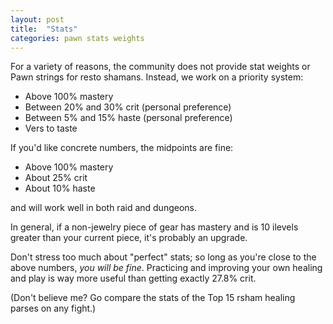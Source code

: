 ```yaml
---
layout: post
title:  "Stats"
categories: pawn stats weights
---
```


For a variety of reasons, the community does not provide stat weights or Pawn strings for resto shamans. Instead, we work on a priority system:

- Above 100% mastery
- Between 20% and 30% crit (personal preference)
- Between 5% and 15% haste (personal preference)
- Vers to taste

If you'd like concrete numbers, the midpoints are fine:

- Above 100% mastery
- About 25% crit
- About 10% haste

and will work well in both raid and dungeons.

In general, if a non-jewelry piece of gear has mastery and is 10 ilevels greater than your current piece, it's probably an upgrade.

Don't stress too much about "perfect" stats; so long as you're close to the above numbers, *you will be fine*.
Practicing and improving your own healing and play is way more useful than getting exactly 27.8% crit.

(Don't believe me? Go compare the stats of the Top 15 rsham healing parses on any fight.)
